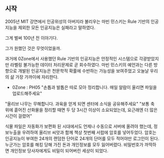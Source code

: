 ## 시작
2005년 MIT 강연에서 인공위성의 아버지라 불리우는 마빈 민스키는 Rule 기반의 인공지능을 제외한 모든 인공지능은 실패라고 말하였다.

그게 벌써 100년 전 이야기다.

그가 원했던 것은 무엇이었을까.

과거에 0Zone에서 사용했던 Rule 기반의 인공지능은 안정적인 시스템으로 각광받았지만 라벨링 불가능한 데이터 처리문제로 곧 회수하였다.
마빈 민스키의 예언과는 다른 방향으로 개발된 인공지능은 천문학적 확률에 수반하는 가능성을 보여주었고 오늘날 우리의 삶 가장 가까이에 자리한다.

- 0Zone : PH05
"손톱과 발톱은 따로 모아 정리합니다. 매일 알람이 울리면 파일을 업로드해주세요"

"올리브 나무는 무해합니다. 과육을 얻게 되면 센터에 소식을 공유해주세요"
"보통 축 위에 흩어진 산화물을 정리할 때면 두 당 3시간 이상이 소요되었는데, 요근래엔 더  많은 시간이 걸렸어"

식물 파일은 자동화가 보편화 된 시대에서도 언제나 수동으로 서버에 올려야 했는데, 정보누출을 우려하여 올리브 씨앗과 함께 책상 첫번째 서랍에 암호를 넣어두었다. 암호는 인공지능이 부여한 24개의 랜덤한 단어로 24개의 단어를 모두 적어야만 로그인이 된다. 누군가는 암호를 해킹 당해 가진 돈과 개인정보를 모두 잃어버렸다. 비밀번호가 까딱하면 개인정보 당사자에게도 비밀이 되어버린 세상이 되었다. 